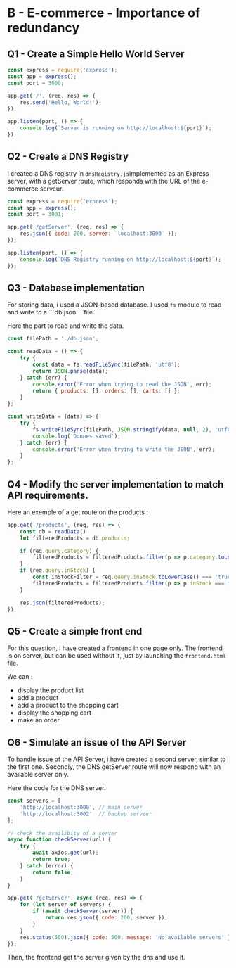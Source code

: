 # B - E-commerce - Importance of redundancy



## Q1 - Create a Simple Hello World Server



```javascript
const express = require('express');
const app = express();
const port = 3000;

app.get('/', (req, res) => {
    res.send('Hello, World!');
});

app.listen(port, () => {
    console.log(`Server is running on http://localhost:${port}`);
});
```

## Q2 - Create a DNS Registry

I created a DNS registry in ```dnsRegistry.js```implemented as an Express server, with a getServer route, which responds with the URL of the e-commerce serveur.

```javascript
const express = require('express');
const app = express();
const port = 3001;

app.get('/getServer', (req, res) => {
    res.json({ code: 200, server: `localhost:3000` });
});

app.listen(port, () => {
    console.log(`DNS Registry running on http://localhost:${port}`);
});

```

## Q3 - Database implementation

For storing data, i used a JSON-based database. I used ```fs``` module to read and write to a ```db.json````file.

Here the part to read and write the data.
```javascript
const filePath = './db.json';

const readData = () => {
    try {
        const data = fs.readFileSync(filePath, 'utf8');
        return JSON.parse(data);
    } catch (err) {
        console.error('Error when trying to read the JSON', err);
        return { products: [], orders: [], carts: [] };
    }
};

const writeData = (data) => {
    try {
        fs.writeFileSync(filePath, JSON.stringify(data, null, 2), 'utf8');
        console.log('Donnes saved');
    } catch (err) {
        console.error('Error when trying to write the JSON', err);
    }
};
```

## Q4 - Modify the server implementation to match API requirements.

Here an exemple of a get route on the products :

````javascript
app.get('/products', (req, res) => {
    const db = readData()
    let filteredProducts = db.products;

    if (req.query.category) {
        filteredProducts = filteredProducts.filter(p => p.category.toLowerCase() === req.query.category.toLowerCase());
    }
    if (req.query.inStock) {
        const inStockFilter = req.query.inStock.toLowerCase() === 'true';
        filteredProducts = filteredProducts.filter(p => p.inStock === inStockFilter);
    }

    res.json(filteredProducts);
});
````

## Q5 - Create a simple front end
For this question, i have created a frontend in one page only.
The frontend is on server, but can be used without it, just by launching the ```frontend.html``` file.

We can : 
- display the product list
- add a product
- add a product to the shopping cart
- display the shopping cart
- make an order

## Q6 - Simulate an issue of the API Server

To handle issue of the API Server, i have created a second server, similar to the first one. 
Secondly, the DNS getServer route will now respond with an available server only. 

Here the code for the DNS server. 
````javascript
const servers = [
    'http://localhost:3000', // main server
    'http://localhost:3002'  // backup serveur
];

// check the availibity of a server
async function checkServer(url) {
    try {
        await axios.get(url);
        return true;
    } catch (error) {
        return false;
    }
}

app.get('/getServer', async (req, res) => {
    for (let server of servers) {
        if (await checkServer(server)) {
            return res.json({ code: 200, server });
        }
    }
    res.status(500).json({ code: 500, message: 'No available servers' });
});
````
Then, the frontend get the server given by the dns and use it. 